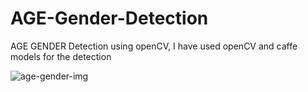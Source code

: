# AGE-Gender-Detection
AGE GENDER Detection using openCV, I have used openCV and caffe models for the detection

![age-gender-img](https://github.com/Pavankunchala/AGE-Gender-Detection/blob/main/Age-Gender.gif)
 

